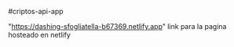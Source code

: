 #criptos-api-app

"https://dashing-sfogliatella-b67369.netlify.app"  link para la pagina hosteado en netlify

